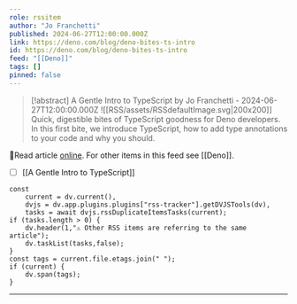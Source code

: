```yaml
---
role: rssitem
author: "Jo Franchetti"
published: 2024-06-27T12:00:00.000Z
link: https://deno.com/blog/deno-bites-ts-intro
id: https://deno.com/blog/deno-bites-ts-intro
feed: "[[Deno]]"
tags: []
pinned: false
---
```


> [!abstract] A Gentle Intro to TypeScript by Jo Franchetti - 2024-06-27T12:00:00.000Z
> <span class="rss-image">![[RSS/assets/RSSdefaultImage.svg|200x200]]</span> Quick, digestible bites of TypeScript goodness for Deno developers.  In this first bite, we introduce TypeScript, how to add type annotations  to your code and why you should.

🔗Read article [online](https://deno.com/blog/deno-bites-ts-intro). For other items in this feed see [[Deno]].

- [ ] [[A Gentle Intro to TypeScript]]

~~~dataviewjs
const
    current = dv.current(),
	dvjs = dv.app.plugins.plugins["rss-tracker"].getDVJSTools(dv),
	tasks = await dvjs.rssDuplicateItemsTasks(current);
if (tasks.length > 0) {
	dv.header(1,"⚠ Other RSS items are referring to the same article");
    dv.taskList(tasks,false);
}
const tags = current.file.etags.join(" ");
if (current) {
	dv.span(tags);
}
~~~

- - -
